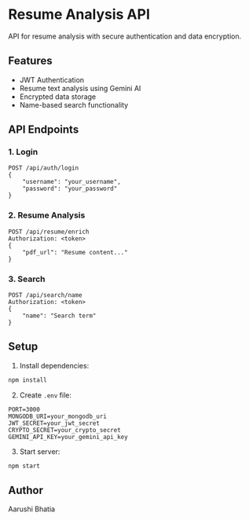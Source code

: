 # Resume Analysis API

API for resume analysis with secure authentication and data encryption.

## Features
- JWT Authentication
- Resume text analysis using Gemini AI
- Encrypted data storage
- Name-based search functionality

## API Endpoints

### 1. Login
```http
POST /api/auth/login
{
    "username": "your_username",
    "password": "your_password"
}
```

### 2. Resume Analysis
```http
POST /api/resume/enrich
Authorization: <token>
{
    "pdf_url": "Resume content..."
}
```

### 3. Search
```http
POST /api/search/name
Authorization: <token>
{
    "name": "Search term"
}
```

## Setup
1. Install dependencies:
```bash
npm install
```

2. Create `.env` file:
```env
PORT=3000
MONGODB_URI=your_mongodb_uri
JWT_SECRET=your_jwt_secret
CRYPTO_SECRET=your_crypto_secret
GEMINI_API_KEY=your_gemini_api_key
```

3. Start server:
```bash
npm start
```

## Author
Aarushi Bhatia

